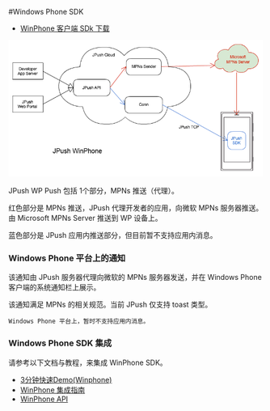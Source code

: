 #Windows Phone SDK

+ [WinPhone 客户端 SDk 下载](../../resources/#wp-sdk)

![jpush_wp](image/jpush_wp.png)

JPush WP Push 包括 1个部分，MPNs 推送（代理）。

红色部分是 MPNs 推送，JPush 代理开发者的应用，向微软 MPNs 服务器推送。由 Microsoft MPNs Server 推送到 WP 设备上。

蓝色部分是 JPush 应用内推送部分，但目前暂不支持应用内消息。

### Windows Phone 平台上的通知

该通知由 JPush 服务器代理向微软的 MPNs 服务器发送，并在 Windows Phone 客户端的系统通知栏上展示。

该通知满足 MPNs 的相关规范。当前 JPush 仅支持 toast 类型。

```
Windows Phone 平台上，暂时不支持应用内消息。
```

### Windows Phone SDK 集成

请参考以下文档与教程，来集成 WinPhone SDK。

+ [3分钟快速Demo(Winphone)](../../guideline/winphone_3m)
+ [WinPhone 集成指南](../../guideline/winphone_guide)
+ [WinPhone API](../winphone_api)
